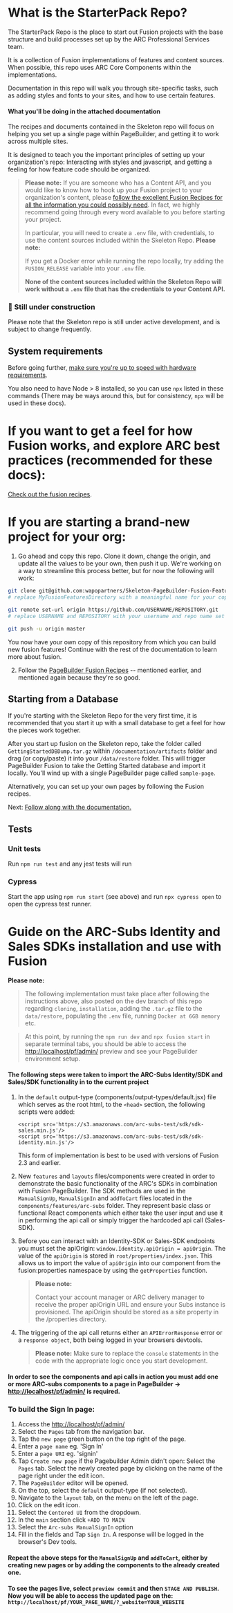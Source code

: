 # What is the StarterPack Repo?

The StarterPack Repo is the place to start out Fusion projects with the base structure and build processes set up by the ARC Professional Services team.

It is a collection of Fusion implementations of features and content sources. When possible, this repo uses ARC Core Components within the implementations.

Documentation in this repo will walk you through site-specific tasks, such as adding styles and fonts to your sites, and how to use certain features.

#### What you'll be doing in the attached documentation

The recipes and documents contained in the Skeleton repo will focus on helping you set up a single page within PageBuilder, and getting it to work across multiple sites.

It is designed to teach you the important principles of setting up your organization's repo: Interacting with styles and javascript, and getting a feeling for how feature code should be organized.

> **Please note:**
> If you are someone who has a Content API, and you would like to know how to hook up your Fusion project to your organization's content, please [follow the excellent Fusion Recipes for all the information you could possibly need](https://redirector.arcpublishing.com/alc/arc-products/pagebuilder/fusion/). In fact, we highly recommend going through every word available to you before starting your project.
>
> In particular, you will need to create a `.env` file, with credentials, to use the content sources included within the Skeleton Repo.
> **Please note:**
>
> If you get a Docker error while running the repo locally, try adding the `FUSION_RELEASE` variable into your `.env` file.
>
> **None of the content sources included within the Skeleton Repo will work without a `.env` file that has the credentials to your Content API.**

### **🚧 Still under construction**

Please note that the Skeleton repo is still under active development, and is subject to change frequently.

## System requirements

Before going further, [make sure you're up to speed with hardware requirements](https://redirector.arcpublishing.com/alc/arc-products/pagebuilder/fusion/user-documentation/announcing-the-new-pagebuilder-fusion-engine-2/).

You also need to have Node > 8 installed, so you can use `npx` listed in these commands (There may be ways around this, but for consistency, `npx` will be used in these docs).

# If you want to get a feel for how Fusion works, and explore ARC best practices (recommended for these docs):

[Check out the fusion recipes](https://redirector.arcpublishing.com/alc/arc-products/pagebuilder/fusion/).

# If you are starting a brand-new project for your org:

1. Go ahead and copy this repo. Clone it down, change the origin, and update all the values to be your own, then push it up. We're working on a way to streamline this process better, but for now the following will work:

```bash
git clone git@github.com:wapopartners/Skeleton-PageBuilder-Fusion-Features.git MyFusionFeaturesDirectory
# replace MyFusionFeaturesDirectory with a meaningful name for your copy of the repository

git remote set-url origin https://github.com/USERNAME/REPOSITORY.git
# replace USERNAME and REPOSITORY with your username and repo name set up on github (or other git remote)

git push -u origin master
```

You now have your own copy of this repository from which you can build new fusion features! Continue with the rest of the documentation to learn more about fusion.

2. Follow the [PageBuilder Fusion Recipes](https://redirector.arcpublishing.com/alc/arc-products/pagebuilder/fusion/documentation/recipes/intro.md) -- mentioned earlier, and mentioned again because they're so good.

## Starting from a Database

If you're starting with the Skeleton Repo for the very first time, it is recommended that you start it up with a small database to get a feel for how the pieces work together.

After you start up fusion on the Skeleton repo, take the folder called `GettingStartedDBDump.tar.gz` within `/documentation/artifacts` folder and drag (or copy/paste) it into your `/data/restore` folder. This will trigger PageBuilder Fusion to take the Getting Started database and import it locally. You'll wind up with a single PageBuilder page called `sample-page`.

Alternatively, you can set up your own pages by following the Fusion recipes.

Next: [Follow along with the documentation.](./documentation/README.md)

## Tests

### Unit tests

Run `npm run test` and any jest tests will run

### Cypress

Start the app using `npm run start` (see above) and run `npx cypress open` to open the cypress test runner.

# Guide on the ARC-Subs Identity and Sales SDKs installation and use with Fusion

**Please note:**

> The following implementation must take place after following the instructions above, also posted on the dev branch of this repo regarding `cloning`, `installation`, adding the `.tar.gz` file to the `data/restore`, populating the `.env` file, running `Docker at 6GB memory` etc.

> At this point, by running the `npm run dev` and `npx fusion start` in separate terminal tabs, you should be able to access the [http://localhost/pf/admin/](http://localhost/pf/admin/) preview and see your PageBuilder environment setup.

#### The following steps were taken to import the ARC-Subs Identity/SDK and Sales/SDK functionality in to the current project

1. In the `default` output-type (components/output-types/default.jsx) file which serves as the root html, to the `<head>` section, the following scripts were added:

   ```
   <script src='https://s3.amazonaws.com/arc-subs-test/sdk/sdk-sales.min.js'/>
   <script src='https://s3.amazonaws.com/arc-subs-test/sdk/sdk-identity.min.js'/>
   ```

   This form of implementation is best to be used with versions of Fusion 2.3 and earlier.

2. New `features` and `layouts` files/components were created in order to demonstrate the basic functionality of the ARC's SDKs in combination with Fusion PageBuilder. The SDK methods are used in the `ManualSignUp`, `ManualSignIn` and `addToCart` files located in the `components/features/arc-subs` folder. They represent basic class or functional React components which either take the user input and use it in performing the api call or simply trigger the hardcoded api call (Sales-SDK).

3. Before you can interact with an Identity-SDK or Sales-SDK endpoints you must set the apiOrigin:
   `window.Identity.apiOrigin = apiOrigin`.
   The value of the `apiOrigin` is stored in `root/properties/index.json`. This allows us to import the value of `apiOrigin` into our component from the fusion:properties namespace by using the `getProperties` function.

   > **Please note:**
   >
   > Contact your account manager or ARC delivery manager to receive the proper apiOrigin URL and ensure your Subs instance is provisioned. The apiOrigin should be stored as a site property in the /properties directory.

4. The triggering of the api call returns either an `APIErrorResponse` error or a `response object`, both being logged in your browsers devtools.
   > **Please note:**
   > Make sure to replace the `console` statements in the code with the appropriate logic once you start development.

#### In order to see the components and api calls in action you must add one or more ARC-subs components to a page in PageBuilder -> [http://localhost/pf/admin/](http://localhost/pf/admin/) is required.

### To build the Sign In page:

1. Access the [http://localhost/pf/admin/](http://localhost/pf/admin/)
2. Select the `Pages` tab from the navigation bar.
3. Tap the `new page` green button on the top right of the page.
4. Enter a `page name` eg. 'Sign In'
5. Enter a `page URI` eg. 'signin'
6. Tap `Create new page`
   if the Pagebuilder Admin didn't open: Select the `Pages` tab. Select the newly created page by clicking on the name of the page right under the edit icon.
7. The `PageBuilder` editor will be opened.
8. On the top, select the `default` output-type (if not selected).
9. Navigate to the `layout` tab, on the menu on the left of the page.
10. Click on the edit icon.
11. Select the `Centered UI` from the dropdown.
12. In the `main` section click `+ADD TO MAIN`
13. Select the `Arc-subs ManualSignIn` option
14. Fill in the fields and Tap `Sign In`. A response will be logged in the browser's Dev tools.

#### Repeat the above steps for the `ManualSignUp` and `addToCart`, either by creating new pages or by adding the components to the already created one.

#### To see the pages live, select `preview commit` and then `STAGE AND PUBLISH`. Now you will be able to access the updated page on the: `http://localhost/pf/YOUR_PAGE_NAME/?_website=YOUR_WEBSITE`
